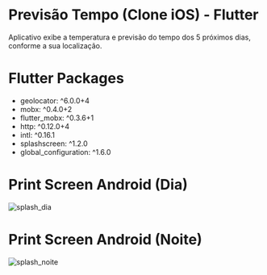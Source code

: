 # Previsão Tempo (Clone iOS) - Flutter
 Aplicativo exibe a temperatura e previsão do tempo dos 5 próximos dias, conforme a sua localização.
 
  # Flutter Packages
  - geolocator: ^6.0.0+4
  - mobx: ^0.4.0+2
  - flutter_mobx: ^0.3.6+1
  - http: ^0.12.0+4
  - intl: ^0.16.1
  - splashscreen: ^1.2.0
  - global_configuration: ^1.6.0
  
 
 # Print Screen Android (Dia)
![splash_dia](https://user-images.githubusercontent.com/8354309/77231160-fa217b80-6b77-11ea-80b8-4c47961c300c.gif)
 
 # Print Screen Android (Noite)
![splash_noite](https://user-images.githubusercontent.com/8354309/77231306-c6932100-6b78-11ea-9f35-f589d6ba8b27.gif)
